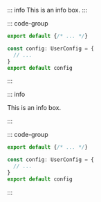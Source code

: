 <!-- ✓ GOOD -->

::: info
This is an info box.
:::

::: code-group

```js [config.js]
export default {/* ... */}
```

```ts [config.ts]
const config: UserConfig = {
  // ...
}
export default config
```

:::

<!-- ✗ BAD -->

::: info

This is an info box.

:::

::: code-group
```js [config.js]
export default {/* ... */}
```

```ts [config.ts]
const config: UserConfig = {
  // ...
}
export default config
```
:::
